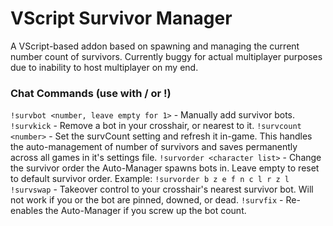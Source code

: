 # VScript Survivor Manager
A VScript-based addon based on spawning and managing the current number count of survivors.
Currently buggy for actual multiplayer purposes due to inability to host multiplayer on my end.

### Chat Commands (use with / or !)
`!survbot <number, leave empty for 1>` - Manually add survivor bots.
`!survkick` - Remove a bot in your crosshair, or nearest to it.
`!survcount <number>` - Set the survCount setting and refresh it in-game. This handles the auto-management of number of survivors and saves permanently across all games in it's settings file.
`!survorder <character list>` - Change the survivor order the Auto-Manager spawns bots in. Leave empty to reset to default survivor order.
Example: `!survorder b z e f n c l r z l`
`!survswap` - Takeover control to your crosshair's nearest survivor bot. Will not work if you or the bot are pinned, downed, or dead.
`!survfix` - Re-enables the Auto-Manager if you screw up the bot count.